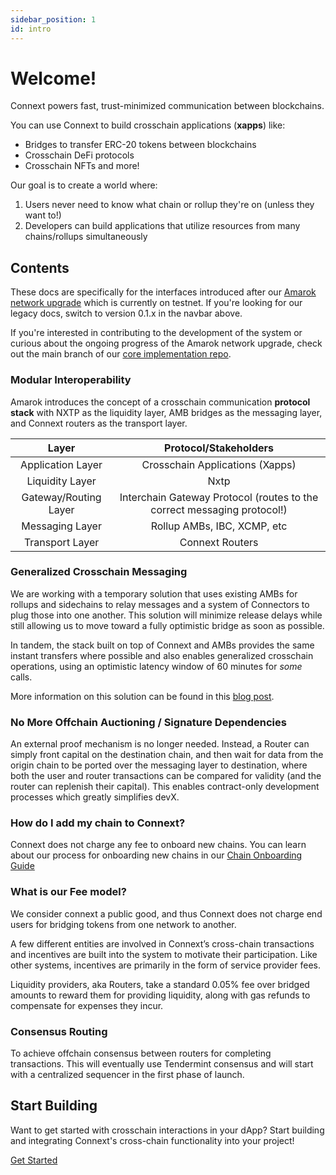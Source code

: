 ```yaml
---
sidebar_position: 1
id: intro
---
```


# Welcome!

Connext powers fast, trust-minimized communication between blockchains.

You can use Connext to build crosschain applications (**xapps**) like:

* Bridges to transfer ERC-20 tokens between blockchains
* Crosschain DeFi protocols
* Crosschain NFTs and more!

Our goal is to create a world where:

1. Users never need to know what chain or rollup they're on (unless they want to!)
2. Developers can build applications that utilize resources from many chains/rollups simultaneously

## Contents

These docs are specifically for the interfaces introduced after our [Amarok network upgrade](https://blog.connext.network/announcing-the-amarok-network-upgrade-5046317860a4?source=collection\_home---4------4-----------------------) which is currently on testnet. If you're looking for our legacy docs, switch to version 0.1.x in the navbar above.

If you're interested in contributing to the development of the system or curious about the ongoing progress of the Amarok network upgrade, check out the main branch of our [core implementation repo](https://github.com/connext/nxtp/tree/main).

### Modular Interoperability

Amarok introduces the concept of a crosschain communication **protocol stack** with NXTP as the liquidity layer, AMB bridges as the messaging layer, and Connext routers as the transport layer.

|         Layer         |                          Protocol/Stakeholders                          |
| :-------------------: | :---------------------------------------------------------------------: |
|   Application Layer   |                     Crosschain Applications (Xapps)                     |
|    Liquidity Layer    |                                   Nxtp                                  |
| Gateway/Routing Layer | Interchain Gateway Protocol (routes to the correct messaging protocol!) |
|    Messaging Layer    |                       Rollup AMBs, IBC, XCMP, etc                       |
|    Transport Layer    |                             Connext Routers                             |

### Generalized Crosschain Messaging

We are working with a temporary solution that uses existing AMBs for rollups and sidechains to relay messages and a system of Connectors to plug those into one another. This solution will minimize release delays while still allowing us to move toward a fully optimistic bridge as soon as possible.

In tandem, the stack built on top of Connext and AMBs provides the same instant transfers where possible and also enables generalized crosschain operations, using an optimistic latency window of 60 minutes for _some_ calls.

More information on this solution can be found in this [blog post](https://blog.connext.network/amarok-amb-update-77f142c22db3).

### No More Offchain Auctioning / Signature Dependencies

An external proof mechanism is no longer needed. Instead, a Router can simply front capital on the destination chain, and then wait for data from the origin chain to be ported over the messaging layer to destination, where both the user and router transactions can be compared for validity (and the router can replenish their capital). This enables contract-only development processes which greatly simplifies devX.

### How do I add my chain to Connext?

Connext does not charge any fee to onboard new chains. You can learn about our process for onboarding new chains in our [Chain Onboarding Guide](https://www.notion.so/connext/How-can-Connext-Bridge-add-my-Chain-fa8b43cac720467a88b5c94f81804091)

### What is our Fee model?

We consider connext a public good, and thus Connext does not charge end users for bridging tokens from one network to another.

A few different entities are involved in Connext’s cross-chain transactions and incentives are built into the system to motivate their participation. Like other systems, incentives are primarily in the form of service provider fees.

Liquidity providers, aka Routers, take a standard 0.05% fee over bridged amounts to reward them for providing liquidity, along with gas refunds to compensate for expenses they incur.

### Consensus Routing

To achieve offchain consensus between routers for completing transactions. This will eventually use Tendermint consensus and will start with a centralized sequencer in the first phase of launch.

## Start Building

Want to get started with crosschain interactions in your dApp? Start building and integrating Connext's cross-chain functionality into your project!

[Get Started](docs/developers/intro/)
